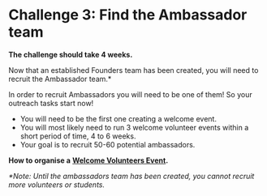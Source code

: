 # Challenge 3: Find the Ambassador team

**The challenge should take 4 weeks.**  


Now that an established Founders team has been created, you will need to recruit the Ambassador team.\*

In order to recruit Ambassadors you will need to be one of them! So your outreach tasks start now!

* You will need to be the first one creating a welcome event. 
* You will most likely need to run 3 welcome volunteer events within a short period of time, 4 to 6 weeks. 
* Your goal is to recruit 50-60 potential ambassadors.

**How to organise a** [**Welcome Volunteers Event**](https://docs.codeyourfuture.io/teams/ambassadors/volunteer-outreach/welcome-event)**.**

_\*Note: Until the ambassadors team has been created, you cannot recruit more volunteers or students._  


